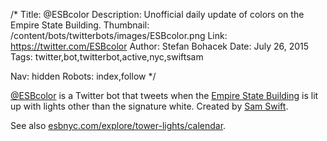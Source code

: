 /*
Title: @ESBcolor
Description: Unofficial daily update of colors on the Empire State Building.
Thumbnail: /content/bots/twitterbots/images/ESBcolor.png
Link: https://twitter.com/ESBcolor
Author: Stefan Bohacek
Date: July 26, 2015
Tags: twitter,bot,twitterbot,active,nyc,swiftsam

Nav: hidden
Robots: index,follow
*/

[@ESBcolor](https://twitter.com/ESBcolor) is a Twitter bot that tweets when the [Empire State Building](http://www.esbnyc.com/) is lit up with lights other than the signature white. Created by [Sam Swift](https://twitter.com/swiftsam).

See also [esbnyc.com/explore/tower-lights/calendar](http://www.esbnyc.com/explore/tower-lights/calendar).